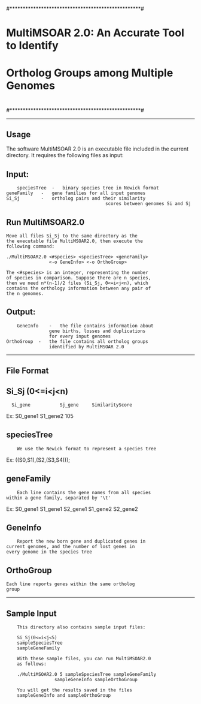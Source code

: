 #**************************************************#
#   MultiMSOAR 2.0: An Accurate Tool to Identify   #
#      Ortholog Groups among Multiple Genomes      #
#                                                  #
#**************************************************# 

-------------------
Usage
-------------------
 
 The software MultiMSOAR 2.0 is an executable file
 included in the current directory. It requires the 
 following files as input:

 Input:
 -----------
		speciesTree	 -   binary species tree in Newick format
    geneFamily   -   gene families for all input genomes
    Si_Sj        -   ortholog pairs and their similarity 
										 scores between genomes Si and Sj

 Run MultiMSOAR2.0
 -------------------
    Move all files Si_Sj to the same directory as the
    the executable file MultiMSOAR2.0, then execute the
    following command:

    ./MultiMSOAR2.0 <#species> <speciesTree> <geneFamily> 
                    <-o GeneInfo> <-o OrthoGroup>

    The <#species> is an integer, representing the number
    of species in comparison. Suppose there are n species, 
    then we need n*(n-1)/2 files (Si_Sj, 0<=i<j<n), which
    contains the orthology information between any pair of
    the n genomes.

 Output:
 -------------
		GeneInfo    -   the file contains information about 
                    gene births, losses and duplications
                    for every input genomes
    OrthoGroup  -   the file contains all ortholog groups 
                    identified by MultiMSOAR 2.0


-------------------
File Format
-------------------

 Si_Sj (0<=i<j<n)
 -----------------
      Si_gene			Sj_gene		SimilarityScore
 Ex:  S0_gene1    S1_gene2     105


 speciesTree
 -----------------
		We use the Newick format to represent a species tree
 Ex: ((S0,S1),(S2,(S3,S4)));


 geneFamily
 -----------------
		Each line contains the gene names from all species 
    within a gene family, separated by '\t'
 Ex: S0_gene1 S1_gene1 S2_gene1
     S1_gene2 S2_gene2


 GeneInfo
 -----------------
		Report the new born gene and duplicated genes in 
    current genomes, and the number of lost genes in
    every genome in the species tree


 OrthoGroup
 -----------------
    Each line reports genes within the same ortholog
    group


--------------------
Sample Input
--------------------
		This directory also contains sample input files:
		
		Si_Sj(0<=i<j<5)
		sampleSpeciesTree
		sampleGeneFamily

		With these sample files, you can run MultiMSOAR2.0
		as follows:

		./MultiMSOAR2.0	5 sampleSpeciesTree sampleGeneFamily
                      sampleGeneInfo sampleOrthoGroup
		
		You will get the results saved in the files 
		sampleGeneInfo and sampleOrthoGroup 

